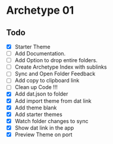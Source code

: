 # Archetype 01

## Todo

- [x] Starter Theme
- [ ] Add Documentation.
- [ ] Add Option to drop entire folders.
- [ ] Create Archetype Index with sublinks
- [ ] Sync and Open Folder Feedback
- [ ] Add copy to clipboard link
- [ ] Clean up Code !!!
- [X] Add dat.json to folder
- [X] Add import theme from dat link
- [X] Add theme blank
- [X] Add starter themes
- [X] Watch folder changes to sync
- [X] Show dat link in the app
- [X] Preview Theme on port
